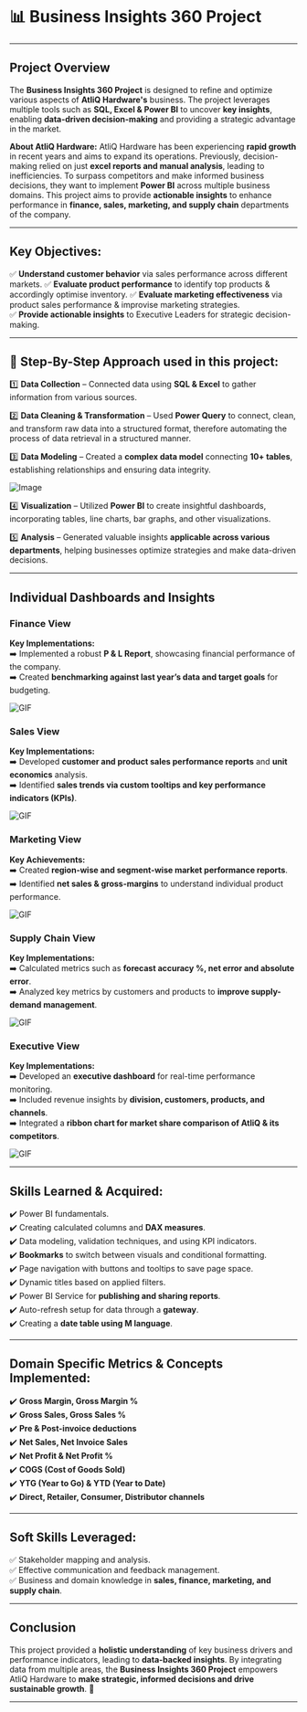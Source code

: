 # 📊 Business Insights 360 Project
---

## Project Overview

The **Business Insights 360 Project** is designed to refine and optimize various aspects of **AtliQ Hardware's** business. The project leverages multiple tools such as **SQL, Excel & Power BI** to uncover **key insights**, enabling **data-driven decision-making** and providing a strategic advantage in the market.

**About AtliQ Hardware:** AtliQ Hardware has been experiencing **rapid growth** in recent years and aims to expand its operations. Previously, decision-making relied on just **excel reports and manual analysis**, leading to inefficiencies. To surpass competitors and make informed business decisions, they want to implement **Power BI** across multiple business domains. This project aims to provide **actionable insights** to enhance performance in **finance, sales, marketing, and supply chain** departments of the company.

---

## Key Objectives: 
✅ **Understand customer behavior** via sales performance across different markets. 
✅ **Evaluate product performance** to identify top products & accordingly optimise inventory. 
✅ **Evaluate marketing effectiveness** via product sales performance & improvise marketing strategies.  
✅ **Provide actionable insights** to Executive Leaders for strategic decision-making.  

---

## 📌 Step-By-Step Approach used in this project:

1️⃣ **Data Collection** – Connected data using **SQL & Excel** to gather information from various sources.

2️⃣ **Data Cleaning & Transformation** – Used **Power Query** to connect, clean, and transform raw data into a structured format, therefore automating the process of data retrieval in a structured manner.   

3️⃣ **Data Modeling** – Created a **complex data model** connecting **10+ tables**, establishing relationships and ensuring data integrity. 

![Image](https://github.com/ferdinandroshan/Power-BI-Business-Insights-360-Project/blob/main/Additional%20Files%20%26%20Resources/Data%20Model%20-%20Business%20Insights%20360%20Project.png)

4️⃣ **Visualization** – Utilized **Power BI** to create insightful dashboards, incorporating tables, line charts, bar graphs, and other visualizations.  

5️⃣ **Analysis** – Generated valuable insights **applicable across various departments**, helping businesses optimize strategies and make data-driven decisions.  

---

## Individual Dashboards and Insights

### Finance View

**Key Implementations:**  
➡️ Implemented a robust **P & L Report**, showcasing financial performance of the company.  
➡️ Created **benchmarking against last year’s data and target goals** for budgeting. 

![GIF](https://github.com/ferdinandroshan/Power-BI-Business-Insights-360-Project/blob/main/Additional%20Files%20%26%20Resources/Finance%20View.gif)

### Sales View

**Key Implementations:**  
➡️ Developed **customer and product sales performance reports** and **unit economics** analysis.  
➡️ Identified **sales trends via custom tooltips and key performance indicators (KPIs)**.  

![GIF](https://github.com/ferdinandroshan/Power-BI-Business-Insights-360-Project/blob/main/Additional%20Files%20%26%20Resources/Sales%20View.gif)

### Marketing View

**Key Achievements:**  
➡️ Created **region-wise and segment-wise market performance reports**.  
➡️ Identified **net sales & gross-margins** to understand individual product performance.  

![GIF](https://github.com/ferdinandroshan/Power-BI-Business-Insights-360-Project/blob/main/Additional%20Files%20%26%20Resources/Marketing%20View.gif)

### Supply Chain View

**Key Implementations:**  
➡️ Calculated metrics such as **forecast accuracy %, net error and absolute error**.  
➡️ Analyzed key metrics by customers and products to **improve supply-demand management**.  

![GIF](https://github.com/ferdinandroshan/Power-BI-Business-Insights-360-Project/blob/main/Additional%20Files%20%26%20Resources/Supply%20Chain%20View.gif)

### Executive View

**Key Implementations:**  
➡️ Developed an **executive dashboard** for real-time performance monitoring.  
➡️ Included revenue insights by **division, customers, products, and channels**.  
➡️ Integrated a **ribbon chart for market share comparison of AtliQ & its competitors**. 

![GIF](https://github.com/ferdinandroshan/Power-BI-Business-Insights-360-Project/blob/main/Additional%20Files%20%26%20Resources/Executive%20View.gif)

---

## Skills Learned & Acquired:
✔️ Power BI fundamentals.  
✔️ Creating calculated columns and **DAX measures**.  
✔️ Data modeling, validation techniques, and using KPI indicators.  
✔️ **Bookmarks** to switch between visuals and conditional formatting.  
✔️ Page navigation with buttons and tooltips to save page space.  
✔️ Dynamic titles based on applied filters.  
✔️ Power BI Service for **publishing and sharing reports**.  
✔️ Auto-refresh setup for data through a **gateway**.  
✔️ Creating a **date table using M language**.  

---

## Domain Specific Metrics & Concepts Implemented: 
✔️ **Gross Margin, Gross Margin %**  
✔️ **Gross Sales, Gross Sales %**  
✔️ **Pre & Post-invoice deductions**  
✔️ **Net Sales, Net Invoice Sales**  
✔️ **Net Profit & Net Profit %**  
✔️ **COGS (Cost of Goods Sold)**  
✔️ **YTG (Year to Go) & YTD (Year to Date)**  
✔️ **Direct, Retailer, Consumer, Distributor channels**  

---

## Soft Skills Leveraged:
✅ Stakeholder mapping and analysis.  
✅ Effective communication and feedback management.  
✅ Business and domain knowledge in **sales, finance, marketing, and supply chain**.  

---

## Conclusion
This project provided a **holistic understanding** of key business drivers and performance indicators, leading to **data-backed insights**. By integrating data from multiple areas, the **Business Insights 360 Project** empowers AtliQ Hardware to **make strategic, informed decisions and drive sustainable growth**. 🚀

---
